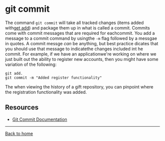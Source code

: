 # git commit
The command `git commit` will take all tracked changes (items added with[get add](./Add.md)) and package them up in what is called a commit.
Commits come with commit messages that are required for eachcommit. You add a message to a commit command by usingthe `-m` flag followed by a messgae in quotes.
A commit messge _can_ be anything, but best practice dicates that you should use that message to indicatethe changes included int he commit.
For example, if we have an applicationwe're working on where we just built out the ability to register new accounts, then you might have some variation of the following:
```
git add.
git commit -m "Added register functionality"
```
The when viewing the history of a gift repository, you can pinpoint where the registration functionality was added.
## Resources
- [Git Commit Documentation](https://git-scm.com/docs/git-commit)
---
[Back to home](../README.md)

